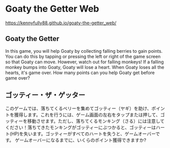 # Goaty the Getter Web

https://kennyfully88.github.io/goaty-the-getter_web/

## Goaty the Getter

In this game, you will help Goaty by collecting falling berries to gain points. You can do this by tapping or pressing the left or right of the game screen so that Goaty can move. However, watch out for falling monkeys! If a falling monkey bumps into Goaty, Goaty will lose a heart. When Goaty loses all the hearts, it's game over. How many points can you help Goaty get before game over?

## ゴッティー・ザ・ゲッター

このゲームでは、落ちてくるベリーを集めてゴッティー（ヤギ）を助け、ポイントを獲得します。これを行うには、ゲーム画面の左右をタップまたは押して、ゴッティーを移動させます。ただし、落ちてくるモンキング（さる）には注意してください！落ちてきたモンキングがゴッティーにぶつかると、ゴッティーはハート(HP)を失います。ゴッティーがすべてのハートを失うと、ゲームオーバーです。 ゲームオーバーになるまでに、いくらのポイント獲得できますか?

